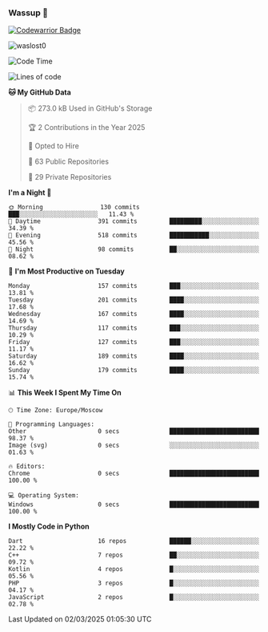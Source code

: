 ### Wassup 👋

[![Codewarrior Badge](https://www.codewars.com/users/waslost/badges/small)](https://www.codewars.com/users/waslost)

<p align="left"> <img src="https://komarev.com/ghpvc/?username=waslost0" alt="waslost0" /></p>

<!--START_SECTION:waka-->
![Code Time](http://img.shields.io/badge/Code%20Time-5%2C377%20hrs%2042%20mins-blue)

![Lines of code](https://img.shields.io/badge/From%20Hello%20World%20I%27ve%20Written-1.5%20million%20lines%20of%20code-blue)

**🐱 My GitHub Data** 

> 📦 273.0 kB Used in GitHub's Storage 
 > 
> 🏆 2 Contributions in the Year 2025
 > 
> 💼 Opted to Hire
 > 
> 📜 63 Public Repositories 
 > 
> 🔑 29 Private Repositories 
 > 
**I'm a Night 🦉** 

```text
🌞 Morning                130 commits         ███░░░░░░░░░░░░░░░░░░░░░░   11.43 % 
🌆 Daytime                391 commits         █████████░░░░░░░░░░░░░░░░   34.39 % 
🌃 Evening                518 commits         ███████████░░░░░░░░░░░░░░   45.56 % 
🌙 Night                  98 commits          ██░░░░░░░░░░░░░░░░░░░░░░░   08.62 % 
```
📅 **I'm Most Productive on Tuesday** 

```text
Monday                   157 commits         ███░░░░░░░░░░░░░░░░░░░░░░   13.81 % 
Tuesday                  201 commits         ████░░░░░░░░░░░░░░░░░░░░░   17.68 % 
Wednesday                167 commits         ████░░░░░░░░░░░░░░░░░░░░░   14.69 % 
Thursday                 117 commits         ███░░░░░░░░░░░░░░░░░░░░░░   10.29 % 
Friday                   127 commits         ███░░░░░░░░░░░░░░░░░░░░░░   11.17 % 
Saturday                 189 commits         ████░░░░░░░░░░░░░░░░░░░░░   16.62 % 
Sunday                   179 commits         ████░░░░░░░░░░░░░░░░░░░░░   15.74 % 
```


📊 **This Week I Spent My Time On** 

```text
🕑︎ Time Zone: Europe/Moscow

💬 Programming Languages: 
Other                    0 secs              █████████████████████████   98.37 % 
Image (svg)              0 secs              ░░░░░░░░░░░░░░░░░░░░░░░░░   01.63 % 

🔥 Editors: 
Chrome                   0 secs              █████████████████████████   100.00 % 

💻 Operating System: 
Windows                  0 secs              █████████████████████████   100.00 % 
```

**I Mostly Code in Python** 

```text
Dart                     16 repos            ██████░░░░░░░░░░░░░░░░░░░   22.22 % 
C++                      7 repos             ██░░░░░░░░░░░░░░░░░░░░░░░   09.72 % 
Kotlin                   4 repos             █░░░░░░░░░░░░░░░░░░░░░░░░   05.56 % 
PHP                      3 repos             █░░░░░░░░░░░░░░░░░░░░░░░░   04.17 % 
JavaScript               2 repos             █░░░░░░░░░░░░░░░░░░░░░░░░   02.78 % 
```




 Last Updated on 02/03/2025 01:05:30 UTC
<!--END_SECTION:waka-->

